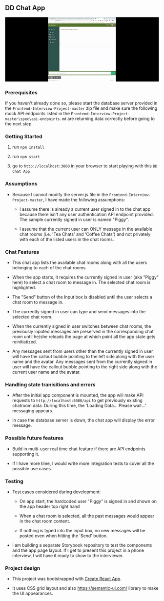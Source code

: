 ## DD Chat App

![Demo](demo/DoorDash%20Frontend%20Take%20home%20exercise%20screencast_%20Jul%2022%2C%202020%208_25%20PM.gif)

### Prerequisites

If you haven't already done so, please start the database server provided in the `Frontend-Interview-Project-master` zip file and make sure the following mock API endpoints listed in the `Frontend-Interview-Project-master\spec\api-endpoints.md` are returning data correctly before going to the next step.


### Getting Started

1. run `npm install` 

2. run `npm start`

3. go to `http://localhost:3000` in your browser to start playing with this `DD Chat App`

### Assumptions

* Because I cannot modify the server.js file in the `Frontend-Interview-Project-master`, I have made the following assumptions:

  - I assume there is already a current user signed in to the chat app because there isn't any user authentication API endpoint provided. The sample currently signed in user is named "Piggy".

  - I assume that the current user can ONLY message in the available chat rooms (i.e. 'Tea Chats' and 'Coffee Chats') and not privately with each of the listed users in the chat rooms.

### Chat Features

* This chat app lists the available chat rooms along with all the users belonging to each of the chat rooms.

* When the app starts, it requires the currently signed in user (aka "Piggy" here) to select a chat room to message in. The selected chat room is highlighted.

* The "Send" button of the Input box is disabled until the user selects a chat room to message in.

* The currently signed in user can type and send messages into the selected chat room. 

* When the currently signed in user switches between chat rooms, the previously inputed messages are preserved in the corresponding chat room until he/she reloads the page at which point all the app state gets reinitiatized.

* Any messages sent from users other than the currently signed in user will have the callout bubble pointing to the left side along with the user name and the avatar. Any messages sent from the currently signed in user will have the callout bubble pointing to the right side along with the current user name and the avatar.


### Handling state tranisitions and errors

* After the initial app component is mounted, the app will make API requests to `http://localhost:8080/api` to get previously existing chatroom data. During this time, the 'Loading Data... Please wait...' messaging appears.

* In case the database server is down, the chat app will display the error message.


### Possible future features

* Build in multi-user real time chat feature if there are API endpoints supporting it.

* If I have more time, I would write more integration tests to cover all the possible use cases.

### Testing

* Test cases considered during development:

  - On app start, the hardcoded user "Piggy" is signed in and shown on the app header top right hand 

  - When a chat room is selected, all the past messages would appear in the chat room content.

  - If nothing is typed into the input box, no new messages will be posted even when hitting the 'Send' button.

* I am building a separate Storybook repository to test the components and the app page layout. If I get to present this project in a phone interview, I will have it ready to show to the interviewer.


### Project design

* This project was bootstrapped with [Create React App](https://github.com/facebook/create-react-app).

* It uses CSS grid layout and also https://semantic-ui.com/ library to make the UI appearances.

